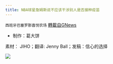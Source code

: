 ```yaml
---
title: NBA球星詹姆斯说不应该干涉别人是否接种疫苗
---
```

`西班牙巴塞罗那喜悦农场` [轉載自GNews](https://gnews.org/zh-hans/1565147/)

- 制作：葛大饼


素材： JIHO；翻译: Jenny Ball；发稿：信心的选择

![](https://assets.gnews.org/wp-content/uploads/2021/09/GNEWS_CH.-1-1.jpeg)
